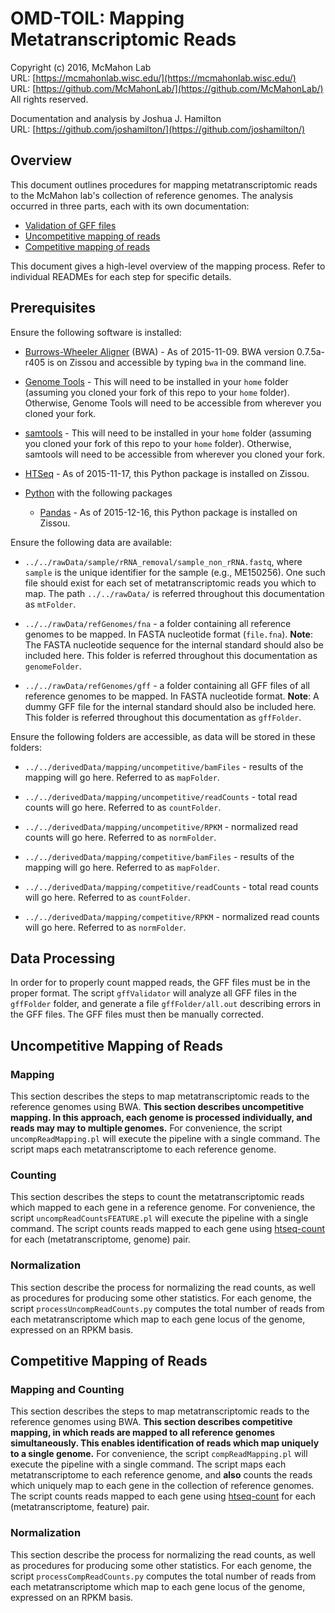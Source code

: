 OMD-TOIL: Mapping Metatranscriptomic Reads
===
Copyright (c) 2016, McMahon Lab  
URL: [https://mcmahonlab.wisc.edu/](https://mcmahonlab.wisc.edu/)  
URL: [https://github.com/McMahonLab/](https://github.com/McMahonLab/)  
All rights reserved.

Documentation and analysis by Joshua J. Hamilton  
URL: [https://github.com/joshamilton/](https://github.com/joshamilton/)  

Overview
--
This document outlines procedures for mapping metatranscriptomic reads to the McMahon lab's collection of reference genomes. The analysis occurred in three parts, each with its own documentation:
  * [Validation of GFF files](10a_gffValidation/README.md)  
  * [Uncompetitive mapping of reads](10b_uncompetitive/README.md)    
  * [Competitive mapping of reads](10c_competitive/README.md)  

This document gives a high-level overview of the mapping process. Refer to individual READMEs for each step for specific details.

Prerequisites
--
Ensure the following software is installed:  

* [Burrows-Wheeler Aligner](http://bio-bwa.sourceforge.net/) (BWA) - As of 2015-11-09. BWA version 0.7.5a-r405 is on Zissou and accessible by typing `bwa` in the command line.

* [Genome Tools](http://genometools.org/pub/) - This will need to be installed in your `home` folder (assuming you cloned your fork of this repo to your `home` folder). Otherwise, Genome Tools will need to be accessible from wherever you cloned your fork.

* [samtools](http://www.htslib.org/download/) - This will need to be installed in your `home` folder  (assuming you cloned your fork of this repo to your `home` folder). Otherwise, samtools will need to be accessible from wherever you cloned your fork.

* [HTSeq](http://www-huber.embl.de/HTSeq/doc/overview.html) - As of 2015-11-17, this Python package is installed on Zissou.

* [Python](https://www.python.org/) with the following packages
    * [Pandas](http://pandas.pydata.org/) - As of 2015-12-16, this Python package is installed on Zissou.

Ensure the following data are available:  

* `../../rawData/sample/rRNA_removal/sample_non_rRNA.fastq`, where `sample` is the unique identifier for the sample (e.g., ME150256). One such file should exist for each set of metatranscriptomic reads you which to map. The path `../../rawData/` is referred throughout this documentation as `mtFolder`.

* `../../rawData/refGenomes/fna` -  a folder containing all reference genomes to be mapped. In FASTA nucleotide format (`file.fna`). __Note__: The FASTA nucleotide sequence for the internal standard should also be included here. This folder is referred throughout this documentation as `genomeFolder`.

* `../../rawData/refGenomes/gff` -  a folder containing all GFF files of all reference genomes to be mapped. In FASTA nucleotide format. __Note__: A dummy GFF file for the internal standard should also be included here. This folder is referred throughout this documentation as `gffFolder`.

Ensure the following folders are accessible, as data will be stored in these folders:

* `../../derivedData/mapping/uncompetitive/bamFiles` - results of the mapping will go here. Referred to as `mapFolder`.

* `../../derivedData/mapping/uncompetitive/readCounts` - total read counts will go here. Referred to as `countFolder`.

* `../../derivedData/mapping/uncompetitive/RPKM` - normalized read counts will go here. Referred to as `normFolder`.

* `../../derivedData/mapping/competitive/bamFiles` - results of the mapping will go here. Referred to as `mapFolder`.

* `../../derivedData/mapping/competitive/readCounts` - total read counts will go here. Referred to as `countFolder`.

* `../../derivedData/mapping/competitive/RPKM` - normalized read counts will go here. Referred to as `normFolder`.

Data Processing
--
In order for to properly count mapped reads, the GFF files must be in the proper format. The script `gffValidator` will analyze all GFF files in the `gffFolder` folder, and generate a file `gffFolder/all.out` describing errors in the GFF files. The GFF files must then be manually corrected.

Uncompetitive Mapping of Reads
--

### Mapping
This section describes the steps to map metatranscriptomic reads to the reference genomes using BWA. __This section describes uncompetitive mapping. In this approach, each genome is processed individually, and reads may may to multiple genomes.__ For convenience, the script `uncompReadMapping.pl` will execute the pipeline with a single command. The script maps each metatranscriptome to each reference genome.

### Counting
This section describes the steps to count the metatranscriptomic reads which mapped to each gene in a reference genome. For convenience, the script `uncompReadCountsFEATURE.pl` will execute the pipeline with a single command. The script counts reads mapped to each gene using [htseq-count](http://www-huber.embl.de/HTSeq/doc/count.html#count) for each (metatranscriptome, genome) pair.

### Normalization
This section describe the process for normalizing the read counts, as well as procedures for producing some other statistics. For each genome, the script `processUncompReadCounts.py` computes the total number of reads from each metatranscriptome which map to each gene locus of the genome, expressed on an RPKM basis.

Competitive Mapping of Reads
--

### Mapping and Counting
This section describes the steps to map metatranscriptomic reads to the reference genomes using BWA. __This section describes competitive mapping, in which reads are mapped to all reference genomes simultaneously. This enables identification of reads which map uniquely to a single genome.__ For convenience, the script `compReadMapping.pl` will execute the pipeline with a single command. The script maps each metatranscriptome to each reference genome, and __also__ counts the reads which uniquely map to each gene in the collection of reference genomes. The script counts reads mapped to each gene using [htseq-count](http://www-huber.embl.de/HTSeq/doc/count.html#count) for each (metatranscriptome, feature) pair.

### Normalization
This section describe the process for normalizing the read counts, as well as procedures for producing some other statistics. For each genome, the script `processCompReadCounts.py` computes the total number of reads from each metatranscriptome which map to each gene locus of the genome, expressed on an RPKM basis.
